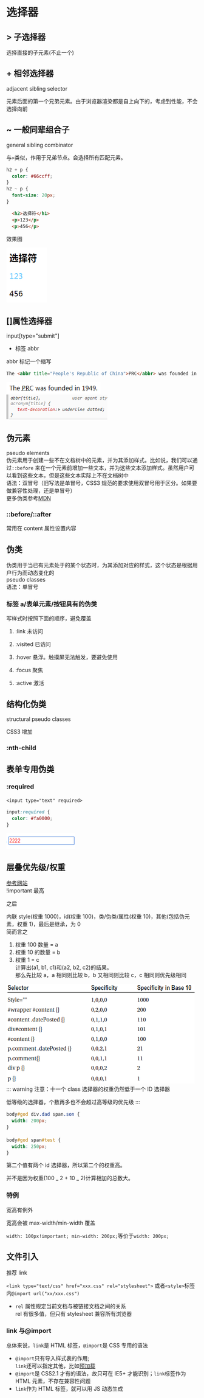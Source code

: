# 选择器

## > 子选择器

选择直接的子元素(不止一个)

## + 相邻选择器

adjacent sibling selector

元素后面的第一个兄弟元素。由于浏览器渲染都是自上向下的，考虑到性能，不会选择向前

## ~ 一般同辈组合子

general sibling combinator

与`>`类似，作用于兄弟节点。会选择所有匹配元素。

```css
h2 + p {
  color: #66ccff;
}
h2 ~ p {
  font-size: 20px;
}
```

```html
  <h2>选择符</h1>
  <p>123</p>
  <p>456</p>
```

效果图

![效果图](../images/f2e8c1dc33947c0e774d532a5f05a06d.png)

## []属性选择器

input[type="submit"]

- 标签 abbr

abbr 标记一个缩写

```html
The <abbr title="People's Republic of China">PRC</abbr> was founded in 1949.
```

![效果图](../images/b945de9edc499f32b059324e0eb61375.png)
![浏览器表现](../images/e37a5ce09c1ee0dc9a75eca2576bb92d.png)

## 伪元素

pseudo elements  
伪元素用于创建一些不在文档树中的元素，并为其添加样式。比如说，我们可以通过`::before` 来在一个元素前增加一些文本，并为这些文本添加样式。虽然用户可以看到这些文本，但是这些文本实际上不在文档树中  
语法：双冒号（旧写法是单冒号，CSS3 规范的要求使用双冒号用于区分。如果要做兼容性处理，还是单冒号）  
更多伪类参考[MDN](https://developer.mozilla.org/zh-CN/docs/Web/CSS/Pseudo-classes)

### ::before/::after

常用在 content 属性设置内容

## 伪类

伪类用于当已有元素处于的某个状态时，为其添加对应的样式，这个状态是根据用户行为而动态变化的  
pseudo classes  
语法：单冒号

### 标签 a/表单元素/按钮具有的伪类

写样式时按照下面的顺序，避免覆盖

1.  :link 未访问

2.  :visited 已访问

3.  :hover 悬浮。触摸屏无法触发，要避免使用

4.  :focus 聚焦

5.  :active 激活

## 结构化伪类

structural pseudo classes

CSS3 增加

### :nth-child

## 表单专用伪类

### :required

`<input type="text" required>`

```css
input:required {
  color: #fa0000;
}
```

![表现](../images/ebf0ab96276f201597e464f2b1817dd8.png)

## 层叠优先级/权重

[参考网站](https://juejin.im/post/5ce607a7e51d454f6f16eb3d)  
!important 最高

之后

内联 style(权重 1000)，id(权重 100)，类/伪类/属性(权重 10)，其他(包括伪元素，权重 1)，最后是继承，为 0  
简而言之

1. 权重 100 数量 = a
2. 权重 10 的数量 = b
3. 权重 1 = c  
   计算出(a1, b1, c1)和(a2, b2, c2)的结果。  
   那么先比较 a，a 相同则比较 b，b 又相同则比较 c，c 相同则优先级相同

![权重规则](../images/f17a5fa6839e6883c8734b01f6616d22.png)
::: warning
注意：十一个 class 选择器的权重仍然低于一个 ID 选择器

低等级的选择器，个数再多也不会超过高等级的优先级
:::

```css
body#god div.dad span.son {
  width: 200px;
}

body#god span#test {
  width: 250px;
}
```

第二个值有两个 id 选择器，所以第二个的权重高。

并不是因为权重(100 _ 2 + 10 _ 2)计算相加的总数大。

### 特例

宽高有例外

宽高会被 max-width/min-width 覆盖

`width: 100px!important; min-width: 200px;`等价于`width: 200px;`

## 文件引入

推荐 link

`<link type="text/css" href="xxx.css" rel="stylesheet">`
或者`<style>`标签内`@import url("xx/xxx.css")`

- `rel` 属性规定当前文档与被链接文档之间的关系  
  rel 有很多值，但只有 stylesheet 兼容所有浏览器

### link 与@import

总体来说，`link`是 HTML 标签，`@import`是 CSS 专用的语法

- `@import`只有导入样式表的作用;  
  `link`还可以指定其他，比如[预加载](../network/50_performance.md#资源预加载)
- `@import`是 CSS2.1 才有的语法，故只可在 IE5+ 才能识别；`link`标签作为 HTML 元素，不存在兼容性问题
- `link`作为 HTML 标签，就可以用 JS 动态生成
